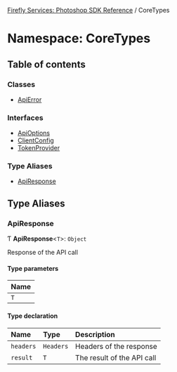 [Firefly Services: Photoshop SDK Reference](../index.md) / CoreTypes

# Namespace: CoreTypes

## Table of contents

### Classes

- [ApiError](../classes/CoreTypes.ApiError.md)

### Interfaces

- [ApiOptions](../interfaces/CoreTypes.ApiOptions.md)
- [ClientConfig](../interfaces/CoreTypes.ClientConfig.md)
- [TokenProvider](../interfaces/CoreTypes.TokenProvider.md)

### Type Aliases

- [ApiResponse](CoreTypes.md#apiresponse)

## Type Aliases

### ApiResponse

Ƭ **ApiResponse**\<`T`\>: `Object`

Response of the API call

#### Type parameters

| Name |
| :------ |
| `T` |

#### Type declaration

| Name | Type | Description |
| :------ | :------ | :------ |
| `headers` | `Headers` | Headers of the response |
| `result` | `T` | The result of the API call |
